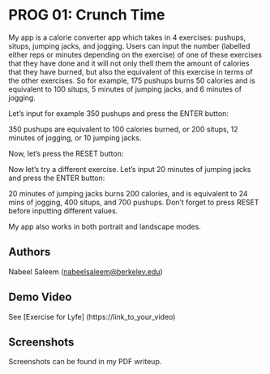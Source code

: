 # PROG 01: Crunch Time

My app is a calorie converter app which takes in 4 exercises: pushups, situps, jumping jacks, and jogging. Users can input the number (labelled either reps or minutes depending on the exercise) of one of these exercises that they have done and it will not only thell them the amount of calories that they have burned, but also the equivalent of this exercise in terms of the other exercises. So for example, 175 pushups burns 50 calories and is equivalent to 100 situps, 5 minutes of jumping jacks, and 6 minutes of jogging.

Let’s input for example 350 pushups and press the ENTER button:

350 pushups are equivalent to 100 calories burned, or 200 situps, 12 minutes of jogging, or 10 jumping jacks.

Now, let’s press the RESET button:

Now let’s try a different exercise. Let’s input 20 minutes of jumping jacks and press the ENTER button:

20 minutes of jumping jacks burns 200 calories, and is equivalent to 24 mins of jogging, 400 situps, and 700 pushups. Don’t forget to press RESET before inputting different values.

My app also works in both portrait and landscape modes.

## Authors

Nabeel Saleem ([nabeelsaleem@berkeley.edu](mailto:nabeelsaleem@berkeley.edu))

## Demo Video

See [Exercise for Lyfe] (https://link_to_your_video)

## Screenshots

Screenshots can be found in my PDF writeup.

